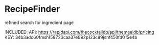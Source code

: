 # RecipeFinder

refined search for ingredient page


INCLUDED:
API: https://rapidapi.com/thecocktaildb/api/themealdb/pricing KEY: 34b3adc60fmsh158723caa37e992p123c89jsnf450fd015e4b

